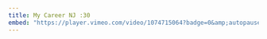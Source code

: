 ```yaml
---
title: My Career NJ :30
embed: "https://player.vimeo.com/video/1074715064?badge=0&amp;autopause=0&amp;player_id=0&amp;app_id=58479"
---
```

